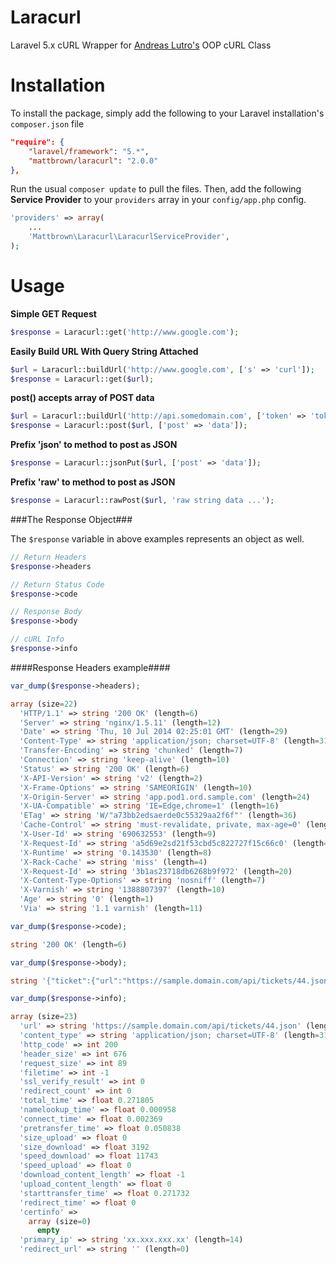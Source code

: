 Laracurl
========

Laravel 5.x cURL Wrapper for [Andreas Lutro's](https://github.com/anlutro/php-curl) OOP cURL Class

# Installation
To install the package, simply add the following to your Laravel installation's `composer.json` file

```json
"require": {
	"laravel/framework": "5.*",
	"mattbrown/laracurl": "2.0.0"  
},
```

Run the usual `composer update` to pull the files.  Then, add the following **Service Provider** to your `providers` array in your `config/app.php` config.

```php
'providers' => array(
	...
	'Mattbrown\Laracurl\LaracurlServiceProvider',
);
```

# Usage

**Simple GET Request**

```php
$response = Laracurl::get('http://www.google.com');
```

**Easily Build URL With Query String Attached**

```php
$url = Laracurl::buildUrl('http://www.google.com', ['s' => 'curl']);
$response = Laracurl::get($url);
```

**post() accepts array of POST data**

```php
$url = Laracurl::buildUrl('http://api.somedomain.com', ['token' => 'token_val']);
$response = Laracurl::post($url, ['post' => 'data']);
```

**Prefix 'json' to method to post as JSON**

```php
$response = Laracurl::jsonPut($url, ['post' => 'data']);
```

**Prefix 'raw' to method to post as JSON**

```php
$response = Laracurl::rawPost($url, 'raw string data ...');
```

###The Response Object###

The `$response` variable in above examples represents an object as well.

```php
// Return Headers
$response->headers

// Return Status Code
$response->code

// Response Body
$response->body

// cURL Info
$response->info
```

####Response Headers example####

```php
var_dump($response->headers);

array (size=22)
  'HTTP/1.1' => string '200 OK' (length=6)
  'Server' => string 'nginx/1.5.11' (length=12)
  'Date' => string 'Thu, 10 Jul 2014 02:25:01 GMT' (length=29)
  'Content-Type' => string 'application/json; charset=UTF-8' (length=31)
  'Transfer-Encoding' => string 'chunked' (length=7)
  'Connection' => string 'keep-alive' (length=10)
  'Status' => string '200 OK' (length=6)
  'X-API-Version' => string 'v2' (length=2)
  'X-Frame-Options' => string 'SAMEORIGIN' (length=10)
  'X-Origin-Server' => string 'app.pod1.ord.sample.com' (length=24)
  'X-UA-Compatible' => string 'IE=Edge,chrome=1' (length=16)
  'ETag' => string 'W/"a73bb2edsaerde0c55329aa2f6f"' (length=36)
  'Cache-Control' => string 'must-revalidate, private, max-age=0' (length=35)
  'X-User-Id' => string '690632553' (length=9)
  'X-Request-Id' => string 'a5d69e2sd21f53cbd5c822727f15c66c0' (length=32)
  'X-Runtime' => string '0.143530' (length=8)
  'X-Rack-Cache' => string 'miss' (length=4)
  'X-Request-Id' => string '3b1as23718db6268b9f972' (length=20)
  'X-Content-Type-Options' => string 'nosniff' (length=7)
  'X-Varnish' => string '1388807397' (length=10)
  'Age' => string '0' (length=1)
  'Via' => string '1.1 varnish' (length=11)
```

```php
var_dump($response->code);

string '200 OK' (length=6)
```

```php
var_dump($response->body);

string '{"ticket":{"url":"https://sample.domain.com/api/tickets/44.json","id":44,"external_id":null'... (length=3192)
```

```php
var_dump($response->info);

array (size=23)
  'url' => string 'https://sample.domain.com/api/tickets/44.json' (length=59)
  'content_type' => string 'application/json; charset=UTF-8' (length=31)
  'http_code' => int 200
  'header_size' => int 676
  'request_size' => int 89
  'filetime' => int -1
  'ssl_verify_result' => int 0
  'redirect_count' => int 0
  'total_time' => float 0.271805
  'namelookup_time' => float 0.000958
  'connect_time' => float 0.002369
  'pretransfer_time' => float 0.050838
  'size_upload' => float 0
  'size_download' => float 3192
  'speed_download' => float 11743
  'speed_upload' => float 0
  'download_content_length' => float -1
  'upload_content_length' => float 0
  'starttransfer_time' => float 0.271732
  'redirect_time' => float 0
  'certinfo' => 
    array (size=0)
      empty
  'primary_ip' => string 'xx.xxx.xxx.xx' (length=14)
  'redirect_url' => string '' (length=0)
```
